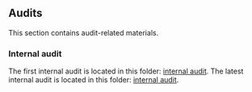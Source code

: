 ## Audits
This section contains audit-related materials.

### Internal audit
The first internal audit is located in this folder: [internal audit](https://github.com/8ball030/derolas_staking/blob/main/audits/audit).
The latest internal audit is located in this folder: [internal audit](https://github.com/8ball030/derolas_staking/blob/main/audits/audit2).


